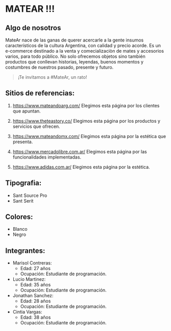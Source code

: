 
# MATEAR !!!  

## Algo de nosotros

MateAr nace de las ganas de querer acercarle a la gente insumos característicos de la cultura Argentina, con calidad y precio acorde. 
Es un e-commerce destinado a la venta y comecializaciòn de mates y accesorios varios, para todo público. 
No solo ofrecemos objetos sino también productos que conllevan historias, leyendas, buenos momentos y costumbres de nuestros pasado, presente y futuro.
> ¡Te invitamos a #MateAr, un rato!

## Sitios de referencias:

1. https://www.mateandoarg.com/ Elegimos esta página por los clientes que apuntan.

2. https://www.theteastory.co/ Elegimos esta página por los productos y servicios que ofrecen.

3. https://www.mateandomx.com/ Elegimos esta página por la estética que presenta.

4. https://www.mercadolibre.com.ar/ Elegimos esta página por las funcionalidades implementadas.

5. https://www.adidas.com.ar/ Elegimos esta página por la estética.

## Tipografia:

* Sant Source Pro
* Sant Serit
## Colores:

* Blanco
* Negro

## Integrantes:

* Marisol Contreras:
    * Edad: 27 años
    * Ocupación: Estudiante de programación.
* Lucio Martinez:
    * Edad: 35 años
    * Ocupación: Estudiante de programación.
* Jonathan Sanchez:
    * Edad: 28 años
    * Ocupación: Estudiante de programación.
* Cintia Vargas:
    * Edad: 38 años
    * Ocupación: Estudiante de programación.

